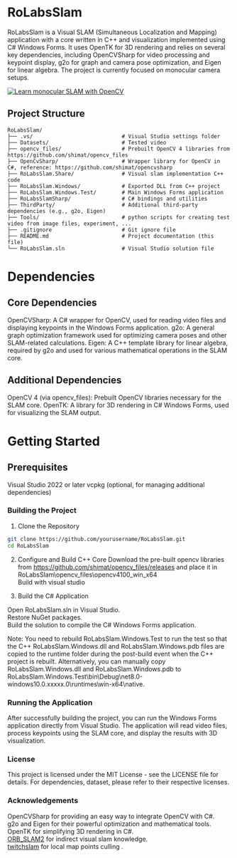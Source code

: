 # RoLabsSlam

RoLabsSlam is a Visual SLAM (Simultaneous Localization and Mapping) application with a core written in C++ and visualization implemented using C# Windows Forms. It uses OpenTK for 3D rendering and relies on several key dependencies, including OpenCVSharp for video processing and keypoint display, g2o for graph and camera pose optimization, and Eigen for linear algebra. The project is currently focused on monocular camera setups.

[![Learn monocular SLAM with OpenCV](http://img.youtube.com/vi/DV5MVtdcfLM/0.jpg)](https://www.youtube.com/watch?v=DV5MVtdcfLM "Learn monocular SLAM with OpenCV")

## Project Structure

```plaintext
RoLabsSlam/
├── .vs/                            # Visual Studio settings folder
├── Datasets/                       # Tested video
├── opencv_files/                   # Prebuilt OpenCV 4 libraries from https://github.com/shimat/opencv_files
├── OpenCvSharp/                    # Wrapper library for OpenCV in C#, reference: https://github.com/shimat/opencvsharp
├── RoLabsSlam.Share/               # Visual slam implementation C++ code
├── RoLabsSlam.Windows/             # Exported DLL from C++ project
├── RoLabsSlam.Windows.Test/        # Main Windows Forms application
├── RoLabsSlamSharp/                # C# bindings and utilities
├── ThirdParty/                     # Additional third-party dependencies (e.g., g2o, Eigen)
├── Tools/                          # python scripts for creating test video from image files, experiment, ...
├── .gitignore                      # Git ignore file
├── README.md                       # Project documentation (this file)
└── RoLabsSlam.sln                  # Visual Studio solution file
```

# Dependencies
## Core Dependencies

OpenCVSharp: A C# wrapper for OpenCV, used for reading video files and displaying keypoints in the Windows Forms application.
g2o: A general graph optimization framework used for optimizing camera poses and other SLAM-related calculations.
Eigen: A C++ template library for linear algebra, required by g2o and used for various mathematical operations in the SLAM core.

## Additional Dependencies
OpenCV 4 (via opencv_files): Prebuilt OpenCV libraries necessary for the SLAM core.
OpenTK: A library for 3D rendering in C# Windows Forms, used for visualizing the SLAM output.

# Getting Started
## Prerequisites

Visual Studio 2022 or later
vcpkg (optional, for managing additional dependencies)

### Building the Project
1. Clone the Repository
```bash
git clone https://github.com/yourusername/RoLabsSlam.git
cd RoLabsSlam
```

2. Configure and Build C++ Core
Download the pre-built opencv libraries from https://github.com/shimat/opencv_files/releases and place it in RoLabsSlam\opencv_files\opencv4100_win_x64 </br>
Build with visual studio

3. Build the C# Application

Open RoLabsSlam.sln in Visual Studio.</br>
Restore NuGet packages.</br>
Build the solution to compile the C# Windows Forms application.</br>

Note: You need to rebuild RoLabsSlam.Windows.Test to run the test so that the C++ RoLabsSlam.Windows.dll and RoLabsSlam.Windows.pdb files are copied to the runtime folder during the post-build event when the C++ project is rebuilt. Alternatively, you can manually copy RoLabsSlam.Windows.dll and RoLabsSlam.Windows.pdb to RoLabsSlam.Windows.Test\bin\Debug\net8.0-windows10.0.xxxxx.0\runtimes\win-x64\native.

### Running the Application
After successfully building the project, you can run the Windows Forms application directly from Visual Studio. The application will read video files, process keypoints using the SLAM core, and display the results with 3D visualization.</br>

### License
This project is licensed under the MIT License - see the LICENSE file for details. For dependencies, dataset, please refer to their respective licenses.

### Acknowledgements
OpenCVSharp for providing an easy way to integrate OpenCV with C#.</br>
g2o and Eigen for their powerful optimization and mathematical tools.</br>
OpenTK for simplifying 3D rendering in C#.</br>
[ORB_SLAM2](https://github.com/raulmur/ORB_SLAM2) for indirect visual slam knowledge.</br>
[twitchslam](https://github.com/geohot/twitchslam) for local map points culling .</br>
